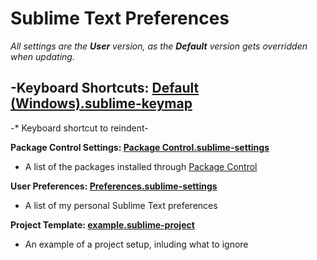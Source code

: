 # Sublime Text Preferences

_All settings are the **User** version, as the **Default** version gets overridden when updating._

-__Keyboard Shortcuts: [Default (Windows).sublime-keymap][1]__
-
-* Keyboard shortcut to reindent-

__Package Control Settings: [Package Control.sublime-settings][3]__

* A list of the packages installed through [Package Control](http://wbond.net/sublime_packages/package_control)

__User Preferences: [Preferences.sublime-settings][4]__

* A list of my personal Sublime Text preferences

__Project Template: [example.sublime-project][5]__

* An example of a project setup, inluding what to ignore

[1]: https://github.com/joshnh/Sublime-Text-Preferences/blob/master/Default%20(OSX).sublime-keymap
[2]: https://github.com/joshnh/Sublime-Text-Preferences/blob/master/Fetch.sublime-settings
[3]: https://github.com/joshnh/Sublime-Text-Preferences/blob/master/Package%20Control.sublime-settings
[4]: https://github.com/joshnh/Sublime-Text-Preferences/blob/master/Preferences.sublime-settings
[5]: https://github.com/joshnh/Sublime-Text-Preferences/blob/master/example.sublime-project

